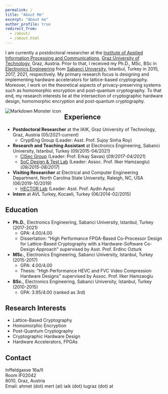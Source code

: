 ```yaml
---
permalink: /
title: "About Me"
excerpt: "About me"
author_profile: true
redirect_from:
  - /about/
  - /about.html
---
```

I am currently a postdoctoral researcher at the [Institute of Applied Information Processing and Communications](https://www.iaik.tugraz.at/), [Graz University of Technology](https://www.tugraz.at/home/), Graz, Austria. Prior to that, I received my Ph.D., MSc, BSc in [Electronics Engineering](https://ee.sabanciuniv.edu/en) from [Sabanci University](https://www.sabanciuniv.edu/en), Istanbul, Turkey in 2015, 2017, 2021, respectively. My primary research focus is designing and implementing hardware accelerators for lattice-based cryptography. Moreover, I work on the theoretical aspects of privacy-preserving systems such as homomorphic encryption and post-quantum cryptography. To that end, my research interests lie at the intersection of cryptographic hardware design, homomorphic encryption and post-quantum cryptography.

<img src="/images/500x300.png"
     alt="Markdown Monster icon"
     style="float: left; margin-right: 10px;" />

<!--My research interests include homomorphic encryption, post-quantum cryptography, cryptographic hardware design and FPGAs. More specifically, I design hardware accelerator for lattice-based cryptography.-->

<!--I am currently a PhD candidate at [Electronics Engineering](https://ee.sabanciuniv.edu/en) in [Sabanci University](https://www.sabanciuniv.edu/en), Istanbul, Turkey. I study under the supervision of Asst. Prof. Erdinc Ozturk and Prof. Erkay Savas at [Cryptography & Information Security (CISEC)](https://cisec.sabanciuniv.edu/) Group. I worked with Asst. Prof. Aydin Aysu as a visiting researcher at [Hardware and Embedded Cybersecurity Research Lab (HECTOR)](https://research.ece.ncsu.edu/aaysu/) in [North Carolina State University](https://www.ncsu.edu/), Raleigh, NC, in the summer of 2019. I received my BSc. and MSc. in Electronics Engineering from Sabanci University, Istanbul, Turkey, in 2015 and 2017 respectively. My research interests include homomorphic encryption, post-quantum cryptography, cryptographic hardware design and FPGAs. More specifically, I design hardware accelerator for lattice-based cryptography. Also, I work as a full-time research assistant at Electronics Engineering in Sabanci University since 2017.-->

## Experience

* <b>Postdoctoral Researcher</b> at the IAIK, Graz University of Technology, Graz, Austria (05/2021-*current*)
  * CryptEng Group (Leader: Asst. Prof. Sujoy Sinha Roy) 
* <b>Research and Teaching Assistant</b> at Electronics Engineering, Sabanci University, Istanbul, Turkey (09/2015-04/2021)
  * [CISec Group](https://cisec.sabanciuniv.edu/) (Leader: Prof. Erkay Savas) (*09/2017-04/2021*)
  * [SoC Design & Test Lab](http://labs.sabanciuniv.edu/soclab/) (Leader: Assoc. Prof. Ilker Hamzaoglu) (*09/2015-08/2017*)
* <b>Visiting Researcher</b> at Electrical and Computer Engineering Department, North Carolina State University, Raleigh, NC, USA (06/2019-10/2019)
  * [HECTOR Lab](https://research.ece.ncsu.edu/aaysu/) (Leader: Asst. Prof. Aydin Aysu)
* <b>Intern</b> at AVL Turkey, Kocaeli, Turkey (06/2014-02/2015)
  

## Education

* <b>Ph.D.</b>, Electronics Engineering, Sabanci University, Istanbul, Turkey (2017-2021)
  * GPA: 4.00/4.00
  * Dissertation: "<it>High Performance FPGA-Based Co-Processor Design for Lattice-Based Cryptography with a Hardware-Software Co-Design Approach</it>" supervised by Asst. Prof. Erdinc Ozturk
* <b>MSc.</b>, Electronics Engineering, Sabanci University, Istanbul, Turkey (2015-2017)
  * GPA: 4.00/4.00
  * Thesis: "<it>High Performance HEVC and FVC Video Compression Hardware Designs</it>" supervised by Assoc. Prof. Ilker Hamzaoglu
* <b>BSc.</b>, Electronics Engineering, Sabanci University, Istanbul, Turkey (2010-2015)
  * GPA: 3.95/4.00 (ranked as 3rd)
<!--* Senior Project: "<it>A GPS-based Tracking and Accident Reporting System</it>" supervised by Prof. Ibrahim Tekin and Assoc.Prof. Ayhan Bozkurt-->


## Research Interests

* Lattice-Based Cryptography
* Homomorphic Encryption
* Post-Quantum Cryptography
* Cryptographic Hardware Design
* Hardware Accelerators, FPGAs


## Contact

Inffeldgasse 16a/II\
Room IF02042\
8010, Graz, Austria\
Email: ahmet (dot) mert (at) iaik (dot) tugraz (dot) at
